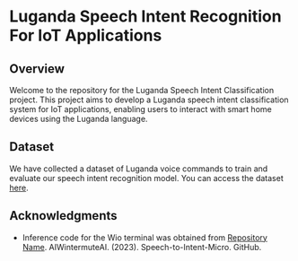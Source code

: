 # Luganda Speech Intent Recognition For IoT Applications

## Overview
Welcome to the repository for the Luganda Speech Intent Classification project. This project aims to develop a Luganda speech intent classification system for IoT applications, enabling users to interact with smart home devices using the Luganda language.

## Dataset
We have collected a dataset of Luganda voice commands to train and evaluate our speech intent recognition model. You can access the dataset [here](https://drive.google.com/drive/folders/1VZafFJz1qE2QPwIevf27HjWYg5_485y-?usp=sharing).

## Acknowledgments
- Inference code for the Wio terminal was obtained from [Repository Name](https://github.com/AIWintermuteAI/Speech-to-Intent-Micro). AIWintermuteAI. (2023). Speech-to-Intent-Micro. GitHub.
<!-- - If applicable, thank individuals or organizations that provided support or data. -->